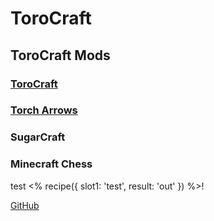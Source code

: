 # ToroCraft







## ToroCraft Mods


### [ToroCraft](ToroCraft/ToroCraft.html)


### [Torch Arrows](TorchArrows/TorchArrows.html)

### SugarCraft

### Minecraft Chess



test <% recipe({
	slot1: 'test',
	result: 'out'
}) %>!

[GitHub](https://github.com/ToroCraft)
